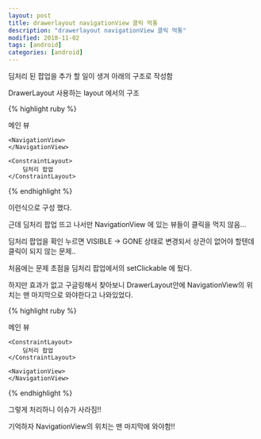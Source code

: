 ```yaml
---
layout: post
title: drawerlayout navigationView 클릭 먹통
description: "drawerlayout navigationView 클릭 먹통"
modified: 2018-11-02
tags: [android]
categories: [android]
---
```


딤처리 된 팝업을 추가 할 일이 생겨 아래의 구조로 작성함

DrawerLayout 사용하는 layout 에서의 구조 

{% highlight ruby %}

<DrawerLayout>
    <ConstraintLayout> 
        메인 뷰
    </ConstraintLayout>

    <NavigationView>  
    </NavigationView>

    <ConstraintLayout>  
        딤처리 팝업
    </ConstraintLayout>
</DrawerLayout>

{% endhighlight %}

이런식으로 구성 했다.

근데 딤처리 팝업 뜨고 나서만 NavigationView 에 있는 뷰들이 클릭을 먹지 않음...

딤처리 팝업을 확인 누르면 VISIBLE -> GONE 상태로 변경되서 상관이 없어야 할텐데 클릭이 되지 않는 문제..  

처음에는 문제 초점을 딤처리 팝업에서의 setClickable 에 뒀다.

하지만 효과가 없고 구글링해서 찾아보니 DrawerLayout안에 NavigationView의 위치는 맨 마지막으로 와야한다고 나와있었다.

{% highlight ruby %}

<DrawerLayout>
    <ConstraintLayout>  
        메인 뷰
    </ConstraintLayout>

    <ConstraintLayout>  
        딤처리 팝업
    </ConstraintLayout>

    <NavigationView>  
    </NavigationView>

</DrawerLayout>

{% endhighlight %}

그렇게 처리하니 이슈가 사라짐!! 
<div class="redText">
기억하자 NavigationView의 위치는 맨 마지막에 와야함!!
</div>